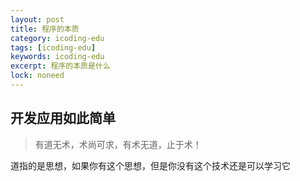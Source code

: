 ```yaml
---
layout: post
title: 程序的本质
category: icoding-edu
tags: [icoding-edu]
keywords: icoding-edu
excerpt: 程序的本质是什么
lock: noneed
---
```


##  开发应用如此简单

> 有道无术，术尚可求，有术无道，止于术！

道指的是思想，如果你有这个思想，但是你没有这个技术还是可以学习它